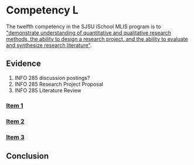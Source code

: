 # Competency L

The twelfth competency in the SJSU iSchool MLIS program is to ["demonstrate understanding of quantitative and qualitative research methods, the ability to design a research project, and the ability to evaluate and synthesize research literature"](http://ischool.sjsu.edu/current-students/courses/core-competencies).

## Evidence

1. INFO 285 discussion postings?
2. INFO 285 Research Project Proposal
3. INFO 285 Literature Review

### [Item 1]()

### [Item 2]() 

### [Item 3]()

## Conclusion
